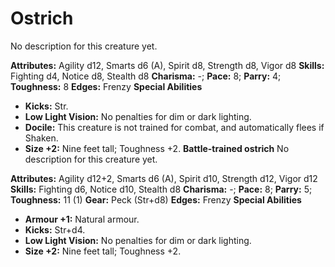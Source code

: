 # Ostrich

No description for this creature yet.

**Attributes:** Agility d12, Smarts d6 (A), Spirit d8, Strength d8,
Vigor d8
**Skills:** Fighting d4, Notice d8, Stealth d8
**Charisma:** -; **Pace:** 8; **Parry:** 4; **Toughness:** 8
**Edges:** Frenzy
**Special Abilities**

- **Kicks:** Str.
- **Low Light Vision:** No penalties for dim or dark lighting.
- **Docile:** This creature is not trained for combat, and automatically
flees if Shaken.
- **Size +2:** Nine feet tall; Toughness +2.
**Battle-trained ostrich**
No description for this creature yet.

**Attributes:** Agility d12+2, Smarts d6 (A), Spirit d10, Strength d12,
Vigor d12
**Skills:** Fighting d6, Notice d10, Stealth d8
**Charisma:** -; **Pace:** 8; **Parry:** 5; **Toughness:** 11 (1)
**Gear:** Peck (Str+d8)
**Edges:** Frenzy
**Special Abilities**

- **Armour +1:** Natural armour.
- **Kicks:** Str+d4.
- **Low Light Vision:** No penalties for dim or dark lighting.
- **Size +2:** Nine feet tall; Toughness +2.
